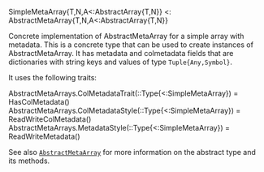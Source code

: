 SimpleMetaArray{T,N,A<:AbstractArray{T,N}} <: AbstractMetaArray{T,N,A<:AbstractArray{T,N}}

Concrete implementation of AbstractMetaArray for a simple array with metadata. This is a concrete type that can be used to create instances of AbstractMetaArray. It has metadata and colmetadata fields that are dictionaries with string keys and values of type `Tuple{Any,Symbol}`.

It uses the following traits:

AbstractMetaArrays.ColMetadataTrait(::Type{<:SimpleMetaArray}) = HasColMetadata()   AbstractMetaArrays.ColMetadataStyle(::Type{<:SimpleMetaArray}) = ReadWriteColMetadata()   AbstractMetaArrays.MetadataStyle(::Type{<:SimpleMetaArray}) = ReadWriteMetadata()

See also [`AbstractMetaArray`](@ref) for more information on the abstract type and its methods.
